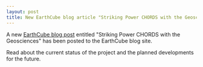 ```yaml
---
layout: post
title: New EarthCube blog article "Striking Power CHORDS with the Geosciences"
---
```


A new [EarthCube blog post](https://earthcube.wordpress.com/2017/08/31/chords-expanded-project/) entitled
"Striking Power CHORDS with the Geosciences" has been posted to the EarthCube blog site.

Read about the current status of the project and the planned developments for the future.
